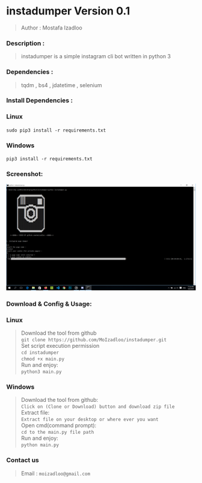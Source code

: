 instadumper Version 0.1
=============
>Author : Mostafa Izadloo
### Description :
>instadumper is a simple instagram cli bot written in python 3
### Dependencies :
>tqdm , bs4 , jdatetime , selenium
### Install Dependencies :
### Linux
`sudo pip3 install -r requirements.txt`
### Windows
`pip3 install -r requirements.txt`
### Screenshot:
![](https://github.com/MoIzadloo/instadumper/blob/master/Screenshot%20(1).png)
### Download & Config & Usage:
### Linux
>Download the tool from github\
`git clone https://github.com/MoIzadloo/instadumper.git`\
>Set script execution permission\
`cd instadumper`\
 `chmod +x main.py`\
 >Run and enjoy:\
 `python3 main.py`
 ### Windows
 >Download the tool from github:\
 `Click on (Clone or Download) button and download zip file`\
 >Extract file:\
 `Extract file on your desktop or where ever you want`\
 >Open cmd(command prompt):\
 `cd to the main.py file path`\
 >Run and enjoy:\
 `python main.py`
 ### Contact us
 >Email :
 `moizadloo@gmail.com`
 
